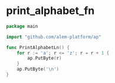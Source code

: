 # print_alphabet_fn

```go
package main

import "github.com/alem-platform/ap"

func PrintAlphabetLn() {
    for r := 'a'; r <= 'z'; r = r + 1 {
        ap.PutByte(r)
    }
    ap.PutByte('\n')
}
```
